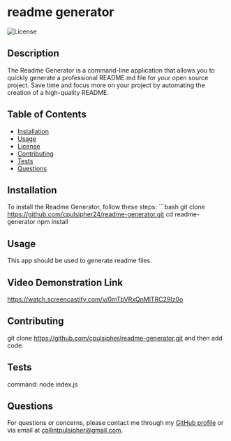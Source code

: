 # readme generator
    
![License](https://img.shields.io/badge/License-MIT-blue.svg)
    
## Description
The Readme Generator is a command-line application that allows you to quickly generate a professional README.md file for your open source project. Save time and focus more on your project by automating the creation of a high-quality README.
    
## Table of Contents
- [Installation](#installation)
- [Usage](#usage)
- [License](#license)
- [Contributing](#contributing)
- [Tests](#tests)
- [Questions](#questions)
    
## Installation
To install the Readme Generator, follow these steps:
    ```bash
git clone https://github.com/cpulsipher24/readme-generator.git
cd readme-generator
npm install
## Usage
This app should be used to generate readme files. 

## Video Demonstration Link
https://watch.screencastify.com/v/0mTbVRxQnMlTRC29Iz0o
    
## Contributing
git clone https://github.com/cpulsipher/readme-generator.git and then add code. 
    
## Tests
command: node index.js
    
## Questions
For questions or concerns, please contact me through my [GitHub profile](https://github.com/cpulsipher24) or via email at collintpulsipher@gmail.com.